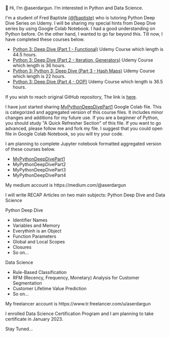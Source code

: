 👋 Hi, I’m @aserdargun. I’m interested in Python and Data Science.

I'm a student of Fred Baptiste <a href="https://github.com/fbaptiste" target="_blank">(@fbaptiste)</a> who is tutoring Python Deep Dive Series on Udemy. I will be sharing my special hints from Deep Dive series by using Google Colab Notebook.
I had a good understanding on Python before. On the other hand, I wanted to go far beyond this. Till now, I have completed these courses below.
* <a href="https://www.udemy.com/course/python-3-deep-dive-part-1/?referralCode=E46B931C71EE01845062/" target="_blank">Python 3: Deep Dive (Part 1 - Functional)</a> Udemy Course which length is 44.5 hours.
* <a href="https://www.udemy.com/course/python-3-deep-dive-part-2/?referralCode=3E7AFEF5174F04E5C8D4/" target="_blank">Python 3: Deep Dive (Part 2 - Iteration, Generators)</a> Udemy Course which length is 36 hours.
* <a href="https://www.udemy.com/course/python-3-deep-dive-part-3/?referralCode=C5B0D9AB965B9BF4C49F/" target="_blank">Python 3: Python 3: Deep Dive (Part 3 - Hash Maps)</a> Udemy Course which length is 22 hours.
* <a href="https://www.udemy.com/course/python-3-deep-dive-part-4/?referralCode=3BB758BE4C04FB983E6F/" target="_blank">Python 3: Deep Dive (Part 4 - OOP)</a> Udemy Course which length is 36.5 hours.
<p>If you wish to reach original GitHub repository, The link is <a href="https://github.com/aserdargun/python-deepdive">here</a>.
<p>I have just started sharing <a href="https://github.com/aserdargun/aserdargun/blob/main/MyPythonDeepDivePart1.ipynb">MyPythonDeepDivePart1</a> Google Colab file. This is categorized and aggregated version of this course files. It includes minor changes and additions for my future use. If you are a beginner of Python, you should study "A Quick Refresher Section" of this file. If you want to go advanced, please follow me and fork my file. I suggest that you could open file in Google Colab Notebook, so you will try your code.
<p>I am planning to complete Jupyter notebook formatted aggregated version of these courses below.
  
  * <a href="https://github.com/aserdargun/aserdargun/blob/main/MyPythonDeepDivePart1.ipynb">MyPythonDeepDivePart1</a>
  * MyPythonDeepDivePart2
  * MyPythonDeepDivePart3
  * MyPythonDeepDivePart4
  
<p>My medium account is https://medium.com/@aserdargun
<p>I will write RECAP Articles on two main subjects: Python Deep Dive and Data Science
<p> Python Deep Dive
  
  * Identifier Names
  * Variables and Memory
  * Everythinh is an Object
  * Function Parameters
  * Global and Local Scopes
  * Closures
  * So on...
  <p> Data Science
    
  * Rule-Based Classification
  * RFM (Recency, Frequency, Monetary) Analysis for Customer Segmentation
  * Customer Lifetime Value Prediction
  * So on...
  
<p>My freelancer account is https://www.tr.freelancer.com/u/aserdargun
<p>I enrolled Data Science Certification Program and I am planning to take certificate in January 2023.
<p>Stay Tuned...


<!---
aserdargun/aserdargun is a ✨ special ✨ repository because its `README.md` (this file) appears on your GitHub profile.
You can click the Preview link to take a look at your changes.
--->
